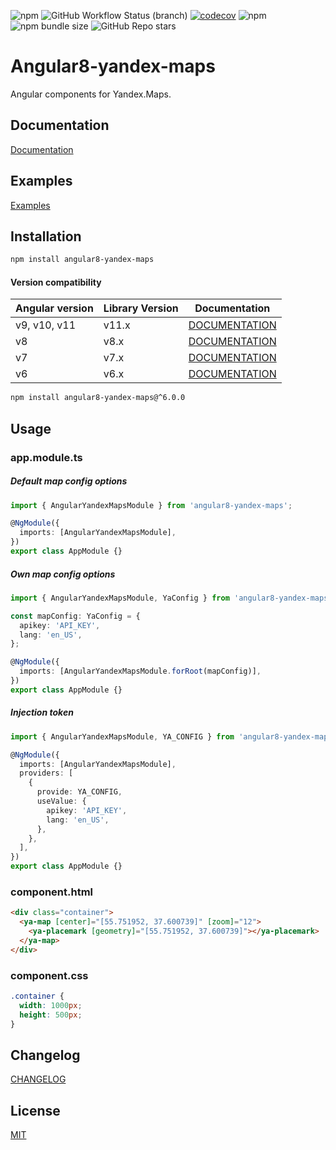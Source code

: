 ![npm](https://img.shields.io/npm/v/angular8-yandex-maps)
![GitHub Workflow Status (branch)](https://img.shields.io/github/workflow/status/ddubrava/angular8-yandex-maps/CI/master)
[![codecov](https://codecov.io/gh/ddubrava/angular8-yandex-maps/branch/master/graph/badge.svg?token=ZU50NBBBH6)](https://codecov.io/gh/ddubrava/angular8-yandex-maps)
![npm](https://img.shields.io/npm/dm/angular8-yandex-maps?color=blue)
![npm bundle size](https://img.shields.io/bundlephobia/min/angular8-yandex-maps)
![GitHub Repo stars](https://img.shields.io/github/stars/ddubrava/angular8-yandex-maps)

# Angular8-yandex-maps

Angular components for Yandex.Maps.

## Documentation

[Documentation](https://ddubrava.github.io/angular8-yandex-maps/)

## Examples

[Examples](https://ddubrava.github.io/angular8-yandex-maps/additional-documentation/examples.html)

## Installation

```bash
npm install angular8-yandex-maps
```

#### Version compatibility

| Angular version | Library Version | Documentation                                                                     |
| --------------- | --------------- | --------------------------------------------------------------------------------- |
| v9, v10, v11    | v11.x           | [DOCUMENTATION](https://ddubrava.github.io/angular8-yandex-maps/#/)               |
| v8              | v8.x            | [DOCUMENTATION](https://github.com/ddubrava/angular8-yandex-maps/tree/8.0.0/docs) |
| v7              | v7.x            | [DOCUMENTATION](https://github.com/ddubrava/angular8-yandex-maps/tree/7.0.0/docs) |
| v6              | v6.x            | [DOCUMENTATION](https://github.com/ddubrava/angular8-yandex-maps/tree/6.0.0/docs) |

```bash
npm install angular8-yandex-maps@^6.0.0
```

## Usage

### app.module.ts

##### Default map config options

```typescript
import { AngularYandexMapsModule } from 'angular8-yandex-maps';

@NgModule({
  imports: [AngularYandexMapsModule],
})
export class AppModule {}
```

##### Own map config options

```typescript
import { AngularYandexMapsModule, YaConfig } from 'angular8-yandex-maps';

const mapConfig: YaConfig = {
  apikey: 'API_KEY',
  lang: 'en_US',
};

@NgModule({
  imports: [AngularYandexMapsModule.forRoot(mapConfig)],
})
export class AppModule {}
```

##### Injection token

```typescript
import { AngularYandexMapsModule, YA_CONFIG } from 'angular8-yandex-maps';

@NgModule({
  imports: [AngularYandexMapsModule],
  providers: [
    {
      provide: YA_CONFIG,
      useValue: {
        apikey: 'API_KEY',
        lang: 'en_US',
      },
    },
  ],
})
export class AppModule {}
```

### component.html

```html
<div class="container">
  <ya-map [center]="[55.751952, 37.600739]" [zoom]="12">
    <ya-placemark [geometry]="[55.751952, 37.600739]"></ya-placemark>
  </ya-map>
</div>
```

### component.css

```css
.container {
  width: 1000px;
  height: 500px;
}
```

## Changelog

[CHANGELOG](https://github.com/ddubrava/angular8-yandex-maps/blob/master/CHANGELOG.md)

## License

[MIT](https://github.com/ddubrava/angular8-yandex-maps/blob/master/LICENSE.md)
